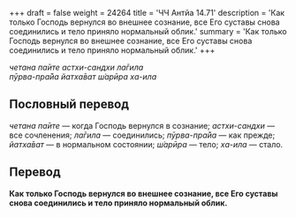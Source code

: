 +++
draft = false
weight = 24264
title = 'ЧЧ Антйа 14.71'
description = 'Как только Господь вернулся во внешнее сознание, все Его суставы снова соединились и тело приняло нормальный облик.'
summary = 'Как только Господь вернулся во внешнее сознание, все Его суставы снова соединились и тело приняло нормальный облик.'
+++

_четана па̄ите астхи-сандхи ла̄гила  
пӯрва-пра̄йа йатха̄ват ш́арӣра ха-ила_

## Пословный перевод

_четана_ _па̄ите_ — когда Господь вернулся в сознание; _астхи_\-_сандхи_ — все сочленения; _ла̄гила_ — соединились; _пӯрва_\-_пра̄йа_ — как прежде; _йатха̄ват_ — в нормальном состоянии; _ш́арӣра_ — тело; _ха_\-_ила_ — стало.

## Перевод

**Как только Господь вернулся во внешнее сознание, все Его суставы снова соединились и тело приняло нормальный облик.**
